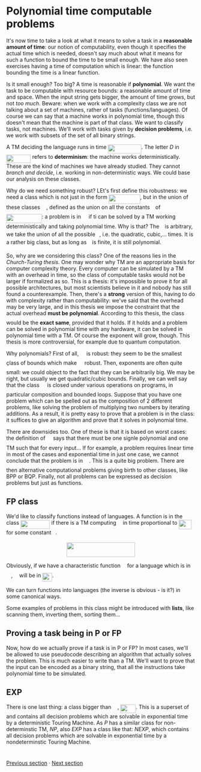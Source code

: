 # Polynomial time computable problems

It's now time to take a look at what it means to solve a task in a **reasonable amount of time**: our notion of computability, even though it specifies the actual time which is needed, doesn't say much about what it means for such a function to bound the time to be small enough. We have also seen exercises having a time of computation which is linear: the function bounding the time is a linear function. 

Is it small enough? Too big? A time is reasonable if **polynomial**. We want the task to be computable with resource bounds: a reasonable amount of time and space. When the input string gets bigger, the amount of time grows, but not *too much*. Beware: when we work with a complexity class we are not talking about a set of machines, rather of tasks (functions/languages). Of course we can say that a machine works in polynomial time, though this doesn't mean that the machine is part of that class. We want to classify tasks, not machines. We'll work with tasks given by **decision problems**, i.e. we work with subsets of the set of all binary strings. 

A TM deciding the language runs in time <img src="svgs/4772fbb3859c73242a0d6c302b506869.svg?invert_in_darkmode" align=middle width=88.96488314999999pt height=24.65753399999998pt/>. The letter *D* in <img src="svgs/dc01ac8030dce255ab453d52e3f33d86.svg?invert_in_darkmode" align=middle width=65.29341885pt height=22.465723500000017pt/> refers to **determinism**: the machine works deterministically. These are the kind of machines we have already studied. They cannot *branch and decide*, i.e. working in non-deterministic ways. We could base our analysis on these classes.

Why do we need something robust? LEt's first define this robustness: we need a class which is not just in the form <img src="svgs/df8c6400530a893f8d53c4b9004d346b.svg?invert_in_darkmode" align=middle width=84.01493099999999pt height=24.65753399999998pt/>, but in the union of these classes <img src="svgs/df5a289587a2f0247a5b97c1e8ac58ca.svg?invert_in_darkmode" align=middle width=12.83677559999999pt height=22.465723500000017pt/>, defined as the union on all the constants <img src="svgs/3e18a4a28fdee1744e5e3f79d13b9ff6.svg?invert_in_darkmode" align=middle width=7.11380504999999pt height=14.15524440000002pt/> of <img src="svgs/18e705ff53cffd07955ea45a072d17e0.svg?invert_in_darkmode" align=middle width=94.64227904999998pt height=24.65753399999998pt/>: a problem is in <img src="svgs/df5a289587a2f0247a5b97c1e8ac58ca.svg?invert_in_darkmode" align=middle width=12.83677559999999pt height=22.465723500000017pt/> if ti can be solved by a TM working deterministically and taking polynomial time. Why is that? The <img src="svgs/3e18a4a28fdee1744e5e3f79d13b9ff6.svg?invert_in_darkmode" align=middle width=7.11380504999999pt height=14.15524440000002pt/> is arbitrary, we take the union of all the possible <img src="svgs/3e18a4a28fdee1744e5e3f79d13b9ff6.svg?invert_in_darkmode" align=middle width=7.11380504999999pt height=14.15524440000002pt/>, i.e. the quadratic, cubic,... times. It is a rather big class, but as long as <img src="svgs/3e18a4a28fdee1744e5e3f79d13b9ff6.svg?invert_in_darkmode" align=middle width=7.11380504999999pt height=14.15524440000002pt/> is finite, it is still polynomial. 

So, why are we considering this class? One of the reasons lies in the *Church-Turing thesis*. One may wonder why TM are an appropriate basis for computer complexity theory. Every computer can be simulated by a TM with an overhead in time, so the class of computable tasks would not be larger if formalized as so. This is a thesis: it's impossible to prove it for all possible architectures, but most scientists believe in it and nobody has still found a counterexample. Then, there's a **strong** version of this, having to do with complexity rather than computability: we've said that the overhead may be very large, and in this thesis we impose the constraint that the actual overhead **must be polynomial**. According to this thesis, the class <img src="svgs/df5a289587a2f0247a5b97c1e8ac58ca.svg?invert_in_darkmode" align=middle width=12.83677559999999pt height=22.465723500000017pt/> would be the **exact same**, provided that it holds. If it holds and a problem can be solved in polynomial time with any hardware, it can be solved in polynomial time with a TM. Of course the exponent will grow, though. This thesis is more controversial, for example due to quantum computation. 

Why polynomials? First of all, <img src="svgs/df5a289587a2f0247a5b97c1e8ac58ca.svg?invert_in_darkmode" align=middle width=12.83677559999999pt height=22.465723500000017pt/> is robust: they seem to be the smallest çlass of bounds which make <img src="svgs/df5a289587a2f0247a5b97c1e8ac58ca.svg?invert_in_darkmode" align=middle width=12.83677559999999pt height=22.465723500000017pt/> robust. Then, exponents are often quite small: we could object to the fact that they can be arbitrarily big. We may be right, but usually we get quadratic/cubic bounds. Finally, we can well say that the class <img src="svgs/df5a289587a2f0247a5b97c1e8ac58ca.svg?invert_in_darkmode" align=middle width=12.83677559999999pt height=22.465723500000017pt/> is closed under various operations on programs, in particular composition and bounded loops. Suppose that you have one problem which can be spelled out as the composition of 2 different problems, like solving the problem of multiplying two numbers by iterating additions. As a result, it is pretty easy to prove that a problem is in the class: it suffices to give an algorithm and prove that it solves in polynomial time.

There are downsides too. One of these is that it is based on worst cases: the definition of <img src="svgs/df5a289587a2f0247a5b97c1e8ac58ca.svg?invert_in_darkmode" align=middle width=12.83677559999999pt height=22.465723500000017pt/> says that there must be one signle polynomial and one TM such that for every input... If for example, a problem requires linear time in most of the cases and exponential time in just one case, we cannot conclude that the problem is in <img src="svgs/df5a289587a2f0247a5b97c1e8ac58ca.svg?invert_in_darkmode" align=middle width=12.83677559999999pt height=22.465723500000017pt/>. This is a quite big problem. There are then alternative computational problems giving birth to other classes, like BPP or BQP. Finally, not all problems can be expressed as decision problems but just as functions. 

## FP class

We'd like to classify functions instead of languages. A function is in the class <img src="svgs/1c77ec476d0ffc061124a21e00d449ae.svg?invert_in_darkmode" align=middle width=78.14734124999998pt height=22.465723500000017pt/> if there is a TM computing <img src="svgs/190083ef7a1625fbc75f243cffb9c96d.svg?invert_in_darkmode" align=middle width=9.81741584999999pt height=22.831056599999986pt/> in time proportional to <img src="svgs/cc4152a1ba8a0ec113e9f2062a489b7d.svg?invert_in_darkmode" align=middle width=34.54162139999999pt height=24.65753399999998pt/> for some constant <img src="svgs/3e18a4a28fdee1744e5e3f79d13b9ff6.svg?invert_in_darkmode" align=middle width=7.11380504999999pt height=14.15524440000002pt/>. 
<p align="center"><img src="svgs/b9a145d3cc1682e57e3987faa1147e8f.svg?invert_in_darkmode" align=middle width=181.34142015pt height=39.0630438pt/></p>

Obviously, if we have a characteristic function <img src="svgs/190083ef7a1625fbc75f243cffb9c96d.svg?invert_in_darkmode" align=middle width=9.81741584999999pt height=22.831056599999986pt/> for a language which is in <img src="svgs/df5a289587a2f0247a5b97c1e8ac58ca.svg?invert_in_darkmode" align=middle width=12.83677559999999pt height=22.465723500000017pt/>, <img src="svgs/190083ef7a1625fbc75f243cffb9c96d.svg?invert_in_darkmode" align=middle width=9.81741584999999pt height=22.831056599999986pt/> will be in <img src="svgs/83e7c965e79585945f597a03a99a0f43.svg?invert_in_darkmode" align=middle width=25.69069799999999pt height=22.465723500000017pt/>.

We can turn functions into languages (the inverse is obvious - is it?) in some canonical ways. 

Some examples of problems in this class might be introduced with **lists**, like scanning them, inverting them, sorting them...

## Proving a task being in P or FP

Now, how do we actually prove if a task is in P or FP? In most cases, we'll be allowed to use pseudocode describing an algorithm that actually solves the problem. This is much easier to write than a TM. We'll want to prove that the input can be encoded as a binary string, that all the instructions take polynomial time to be simulated.

## EXP

There is one last thing: a class bigger than <img src="svgs/df5a289587a2f0247a5b97c1e8ac58ca.svg?invert_in_darkmode" align=middle width=12.83677559999999pt height=22.465723500000017pt/>, <img src="svgs/91523558357e27055dc14ed672b20165.svg?invert_in_darkmode" align=middle width=40.82761979999999pt height=22.465723500000017pt/>. This is a superset of <img src="svgs/df5a289587a2f0247a5b97c1e8ac58ca.svg?invert_in_darkmode" align=middle width=12.83677559999999pt height=22.465723500000017pt/> and contains all decision problems which are solvable in exponential time by a deterministic Touring Machine.
As _P_ has a similar class for non-determinstic TM, _NP_, also _EXP_ has a class like that: _NEXP_, which contains all decision problems which are solvable in exponential time by a nondeterminstic Touring Machine.

#
[Previous section](https://github.com/montali/unibo-ai/edit/master/Languages%20and%20algorithms%20for%20AI%20-%20Module%203/2%20-%20The%20computational%20model.md) · [Next section](https://github.com/montali/unibo-ai/blob/master/Languages%20and%20algorithms%20for%20AI%20-%20Module%203/4%20-%20Between%20feasible%20and%20unfeasible.md)



